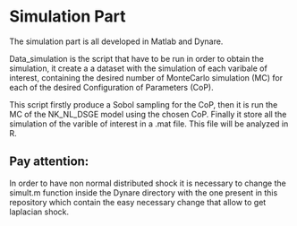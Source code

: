 # Simulation Part
The simulation part is all developed in Matlab and Dynare.

Data_simulation is the script that have to be run in order to obtain the simulation, it create a a dataset  with the simulation of each varibale of interest, containing the desired number of MonteCarlo simulation (MC) for each of the desired Configuration of Parameters (CoP).

This script firstly produce a Sobol sampling for the CoP, then it is run the MC of the NK_NL_DSGE model using the chosen CoP. Finally it store all the simulation of the varible of interest in a .mat file. This file will be analyzed in R.

## Pay attention:
In order to have non normal distributed shock it is necessary to change the simult.m function inside the Dynare directory with the one present in this repository which contain the easy necessary change that allow to get laplacian shock.
